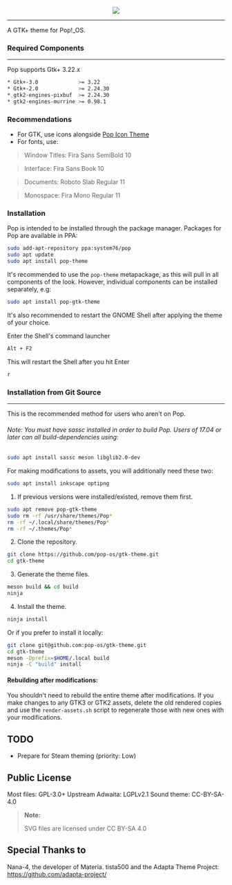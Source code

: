 <p align="center">
<img src="https://github.com/system76/pop-gtk-theme/raw/master/Pop_gtk-logo.png"/>
</p>

-------------------

A GTK+ theme for Pop!_OS.

### Required Components
-------------------
Pop supports Gtk+ 3.22.x

 ```sh
 * Gtk+-3.0             >= 3.22
 * Gtk+-2.0             >= 2.24.30
 * gtk2-engines-pixbuf  >= 2.24.30
 * gtk2-engines-murrine >= 0.98.1
 ```

### Recommendations

- For GTK, use icons alongside [Pop Icon Theme](https://github.com/pop-os/icon-theme)
- For fonts, use:
 > Window Titles: Fira Sans SemiBold 10

 > Interface: Fira Sans Book 10

 > Documents: Roboto Slab Regular 11

 > Monospace: Fira Mono Regular 11

### Installation

Pop is intended to be installed through the package manager. Packages for Pop are available in PPA:

```sh
sudo add-apt-repository ppa:system76/pop
sudo apt update
sudo apt install pop-theme
```

It's recommended to use the `pop-theme` metapackage, as this will pull in all components of the look. However, individual components can be installed separately, e.g:

```sh
sudo apt install pop-gtk-theme
```

It's also recommended to restart the GNOME Shell after applying the theme of your choice.

Enter the Shell's command launcher

```sh
Alt + F2
```

This will restart the Shell after you hit Enter

```sh
r
```

### Installation from Git Source
----------------------------

This is the recommended method for users who aren't on Pop.

###### Note: You must have sassc installed in order to build Pop. Users of 17.04 or later can all build-dependencies using:

```sh
sudo apt install sassc meson libglib2.0-dev 
```

For making modifications to assets, you will additionally need these two:

```sh
sudo apt install inkscape optipng
```

1. If previous versions were installed/existed, remove them first.

 ```sh
 sudo apt remove pop-gtk-theme
 sudo rm -rf /usr/share/themes/Pop*
 rm -rf ~/.local/share/themes/Pop*
 rm -rf ~/.themes/Pop*
 ```

2. Clone the repository.

```sh
git clone https://github.com/pop-os/gtk-theme.git
cd gtk-theme
```

3. Generate the theme files.

```sh
meson build && cd build
ninja
```

4. Install the theme.

```sh
ninja install
```

Or if you prefer to install it locally:

```sh
git clone git@github.com:pop-os/gtk-theme.git
cd gtk-theme
meson -Dprefix=$HOME/.local build
ninja -C "build" install
```

#### Rebuilding after modifications:

You shouldn't need to rebuild the entire theme after modifications. If you make
changes to any GTK3 or GTK2 assets, delete the old rendered copies and use the
`render-assets.sh` script to regenerate those with new ones with your 
modifications. 

TODO
----
* Prepare for Steam theming (priority: Low)

Public License
--------------
 Most files: GPL-3.0+
 Upstream Adwaita: LGPLv2.1
 Sound theme: CC-BY-SA-4.0


 > **Note:**
 >
 > SVG files are licensed under CC BY-SA 4.0

Special Thanks to
--------------
 Nana-4, the developer of Materia.
 tista500 and the Adapta Theme Project: https://github.com/adapta-project/
